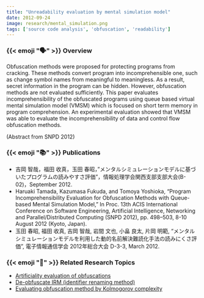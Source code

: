 ```yaml
---
title: "Unreadability evaluation by mental simulation model"
date: 2012-09-24
image: research/mental_simulation.png
tags: ['source code analysis', 'obfuscation', 'readability']
---
```


### {{< emoji ":speaking_head:" >}} Overview

Obfuscation methods were proposed for protecting programs from cracking.
These methods convert program into incomprehensible one, such as change symbol names from meaningful to meaningless.
As a result, secret information in the program can be hidden.
However, obfuscation methods are not evaluated sufficiently.
This paper evaluates incomprehensibility of the obfuscated programs using queue based virtual mental simulation model (VMSM) which is focused on short term memory in program comprehension.
An experimental evaluation showed that VMSM was able to evaluate the incomprehensibility of data and control flow obfuscation methods.

(Abstract from SNPD 2012)

### {{< emoji ":books:" >}} Publications

* 吉岡 智哉，福田 收真，玉田 春昭，”メンタルシミュレーションモデルに基づいたプログラムの読みやすさ評価”，情報処理学会関西支部支部大会(B-02)，September 2012.
* Haruaki Tamada, Kazumasa Fukuda, and Tomoya Yoshioka, “Program Incomprehensibility Evaluation for Obfuscation Methods with Queue-based Mental Simulation Model,” In Proc. 13th ACIS International Conference on Software Engineering, Artificial Intelligence, Networking and Parallel/Distributed Computing (SNPD 2012), pp. 498–503, 8-10 August 2012 (Kyoto, Japan).
* 玉田 春昭, 福田 收真, 吉岡 智哉, 岩間 文也, 小畠 良太, 片岡 明範, “メンタルシミュレーションモデルを利用した動的名前解決難読化手法の読みにくさ評価”, 電子情報通信学会 2012年総合大会 D-3-3, March 2012.

### {{< emoji ":mag_right:" >}} Related Research Topics

* [Artificiality evaluation of obfuscations](../artificiality_evaluation)
* [De-obfuscate IRM (identifier renaming method)](../deobfuscating_identifier_renaming)
* [Evaluating obfuscation method by Kolmogorov complexity](../evaluation_obfuscation_kolmogorov)
